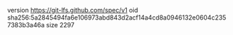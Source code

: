 version https://git-lfs.github.com/spec/v1
oid sha256:5a2845494fa6e106973abd843d2acf14a4cd8a0946132e0604c2357383b3a46a
size 2297
